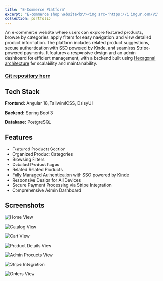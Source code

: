 ```yaml
---
title: "E-Commerce Platform"
excerpt: "E-commerce shop website<br/><img src='https://i.imgur.com/ViYy4hs.png' style='width:650px;'>"
collection: portfolio
---
```


An e-commerce website where users can explore featured products, browse by categories, apply filters for easy navigation, and view detailed product information. The platform includes related product suggestions, secure authentication with SSO powered by <a href="https://kinde.com/" target="_blank">Kinde</a>, and seamless Stripe-powered payments. It features a responsive design and an admin dashboard for efficient management, with a backend built using <a href="https://en.wikipedia.org/wiki/Hexagonal_architecture_(software)" target="_blank">Hexagonal architecture</a> for scalability and maintainability.

### [Git repository here](https://github.com/FilipeDevs/e-commerce-web-app)

## Tech Stack

**Frontend:** Angular 18, TailwindCSS, DaisyUI

**Backend:** Spring Boot 3

**Database:** PostgreSQL

## Features

- Featured Products Section
- Organized Product Categories
- Browsing Filters
- Detailed Product Pages
- Related Related Products
- Fully Managed Authentication with SSO powered by <a href="https://kinde.com/" target="_blank">Kinde</a>
- Responsive Design for All Devices
- Secure Payment Processing via Stripe Integration
- Comprehensive Admin Dashboard

## Screenshots

![Home View](https://i.imgur.com/ViYy4hs.png)

![Catalog View](https://i.imgur.com/7JMgf2V.png)

![Cart View](https://i.imgur.com/pTqPsVM.png)

![Product Details View](https://i.imgur.com/DHbsPY1.png)

![Admin Products View](https://i.imgur.com/CmapaOI.png)

![Stripe Integration](https://i.imgur.com/mEuazgD.png)

![Orders View](https://i.imgur.com/qYClVHQ.png)
